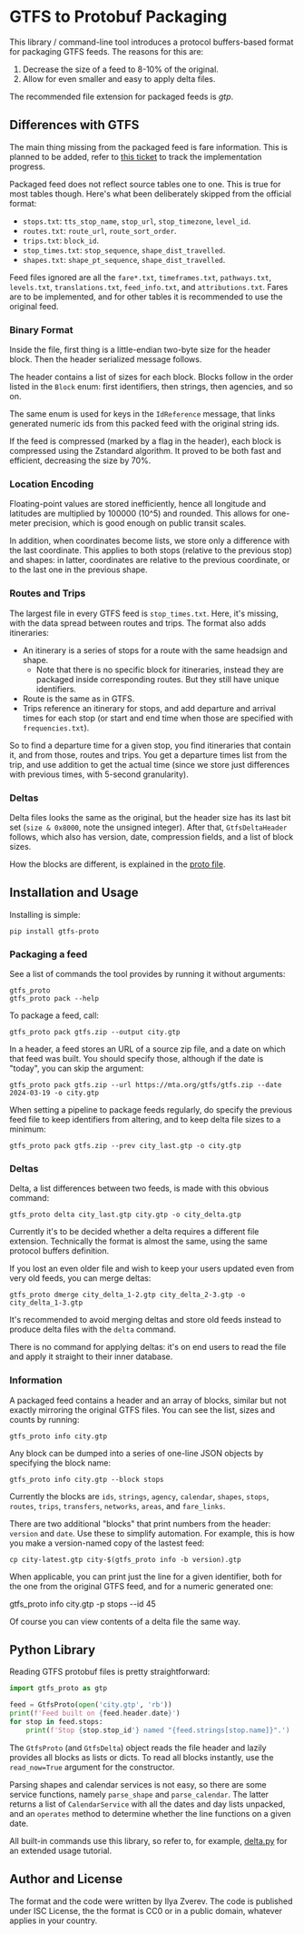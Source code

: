# GTFS to Protobuf Packaging

This library / command-line tool introduces a protocol buffers-based format
for packaging GTFS feeds. The reasons for this are:

1. Decrease the size of a feed to 8-10% of the original.
2. Allow for even smaller and easy to apply delta files.

The recommended file extension for packaged feeds is _gtp_.

## Differences with GTFS

The main thing missing from the packaged feed is fare information.
This is planned to be added, refer to [this ticket](https://github.com/Zverik/gtfs-proto/issues/1)
to track the implementation progress.

Packaged feed does not reflect source tables one to one. This is true
for most tables though. Here's what been deliberately skipped from
the official format:

* `stops.txt`: `tts_stop_name`, `stop_url`, `stop_timezone`, `level_id`.
* `routes.txt`: `route_url`, `route_sort_order`.
* `trips.txt`: `block_id`.
* `stop_times.txt`: `stop_sequence`, `shape_dist_travelled`.
* `shapes.txt`: `shape_pt_sequence`, `shape_dist_travelled`.

Feed files ignored are all the `fare*.txt`, `timeframes.txt`, `pathways.txt`,
`levels.txt`, `translations.txt`, `feed_info.txt`, and `attributions.txt`.
Fares are to be implemented, and for other tables it is recommended
to use the original feed.

### Binary Format

Inside the file, first thing is a little-endian two-byte size for the header
block. Then the header serialized message follows.

The header contains a list of sizes for each block. Blocks follow in the order
listed in the `Block` enum: first identifiers, then strings, then agencies,
and so on.

The same enum is used for keys in the `IdReference` message, that links
generated numeric ids from this packed feed with the original string ids.

If the feed is compressed (marked by a flag in the header), each block is
compressed using the Zstandard algorithm. It proved to be both fast and efficient,
decreasing the size by 70%.

### Location Encoding

Floating-point values are stored inefficiently, hence all longitude and latitudes
are multiplied by 100000 (10^5) and rounded. This allows for one-meter precision,
which is good enough on public transit scales.

In addition, when coordinates become lists, we store only a difference with the
last coordinate. This applies to both stops (relative to the previous stop) and
shapes: in latter, coordinates are relative to the previous coordinate, or to
the last one in the previous shape.

### Routes and Trips

The largest file in every GTFS feed is `stop_times.txt`. Here, it's missing, with
the data spread between routes and trips. The format also adds itineraries:

* An itinerary is a series of stops for a route with the same headsign and shape.
  * Note that there is no specific block for itineraries, instead they are packaged
    inside corresponding routes. But they still have unique identifiers.
* Route is the same as in GTFS.
* Trips reference an itinerary for stops, and add departure and arrival times for
  each stop (or start and end time when those are specified with `frequencies.txt`).

So to find a departure time for a given stop, you find itineraries that contain it,
and from those, routes and trips. You get a departure times list from the trip,
and use addition to get the actual time (since we store just differences with previous
times, with 5-second granularity).

### Deltas

Delta files looks the same as the original, but the header size has its last bit
set (`size & 0x8000`, note the unsigned integer). After that, `GtfsDeltaHeader`
follows, which also has version, date, compression fields, and a list of block sizes.

How the blocks are different, is explained in the [proto file](protobuf/gtfs.proto).

## Installation and Usage

Installing is simple:

    pip install gtfs-proto

### Packaging a feed

See a list of commands the tool provides by running it without arguments:

    gtfs_proto
    gtfs_proto pack --help

To package a feed, call:

    gtfs_proto pack gtfs.zip --output city.gtp

In a header, a feed stores an URL of a source zip file, and a date on which
that feed was built. You should specify those, although if the date is "today",
you can skip the argument:

    gtfs_proto pack gtfs.zip --url https://mta.org/gtfs/gtfs.zip --date 2024-03-19 -o city.gtp

When setting a pipeline to package feeds regularly, do specify the previous feed
file to keep identifiers from altering, and to keep delta file sizes to a minimum:

    gtfs_proto pack gtfs.zip --prev city_last.gtp -o city.gtp

### Deltas

Delta, a list differences between two feeds, is made with this obvious command:

    gtfs_proto delta city_last.gtp city.gtp -o city_delta.gtp

Currently it's to be decided whether a delta requires a different file extension.
Technically the format is almost the same, using the same protocol buffers definition.

If you lost an even older file and wish to keep your users updated even from very
old feeds, you can merge deltas:

    gtfs_proto dmerge city_delta_1-2.gtp city_delta_2-3.gtp -o city_delta_1-3.gtp

It's recommended to avoid merging deltas and store old feeds instead to produce
delta files with the `delta` command.

There is no command for applying deltas: it's on end users to read the file and
apply it straight to their inner database.

### Information

A packaged feed contains a header and an array of blocks, similar but not exactly mirroring
the original GTFS files. You can see the list, sizes and counts by running:

    gtfs_proto info city.gtp

Any block can be dumped into a series of one-line JSON objects by specifying
the block name:

    gtfs_proto info city.gtp --block stops

Currently the blocks are `ids`, `strings`, `agency`, `calendar`, `shapes`,
`stops`, `routes`, `trips`, `transfers`, `networks`, `areas`, and `fare_links`.

There are two additional "blocks" that print numbers from the header:
`version` and `date`. Use these to simplify automation. For example, this is
how you make a version-named copy of the lastest feed:

    cp city-latest.gtp city-$(gtfs_proto info -b version).gtp

When applicable, you can print just the line for a given identifier,
both for the one from the original GTFS feed, and for a numeric generated one:

   gtfs_proto info city.gtp -p stops --id 45

Of course you can view contents of a delta file the same way.

## Python Library

Reading GTFS protobuf files is pretty straightforward:

```python
import gtfs_proto as gtp

feed = GtfsProto(open('city.gtp', 'rb'))
print(f'Feed built on {feed.header.date}')
for stop in feed.stops:
    print(f'Stop {stop.stop_id'} named "{feed.strings[stop.name]}".')
```

The `GtfsProto` (and `GtfsDelta`) object reads the file header and lazily provides
all blocks as lists or dicts. To read all blocks instantly, use the `read_now=True`
argument for the constructor.

Parsing shapes and calendar services is not easy, so there are some service
functions, namely `parse_shape` and `parse_calendar`. The latter returns a list
of `CalendarService` with all the dates and day lists unpacked, and an `operates`
method to determine whether the line functions on a given date.

All built-in commands use this library, so refer to, for example,
[delta.py](src/gtfs_proto/delta.py) for an extended usage tutorial.

## Author and License

The format and the code were written by Ilya Zverev. The code is published under ISC License,
the the format is CC0 or in a public domain, whatever applies in your country.
